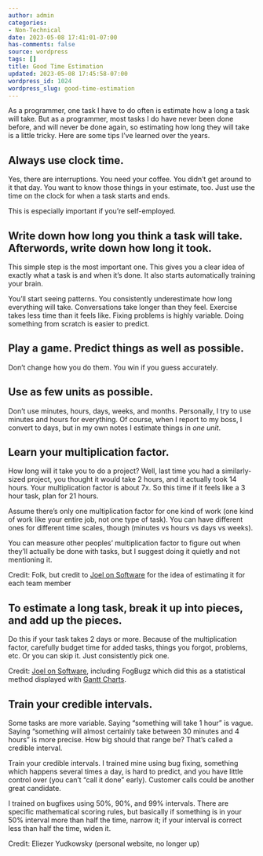 ```yaml
---
author: admin
categories:
- Non-Technical
date: 2023-05-08 17:41:01-07:00
has-comments: false
source: wordpress
tags: []
title: Good Time Estimation
updated: 2023-05-08 17:45:58-07:00
wordpress_id: 1024
wordpress_slug: good-time-estimation
---
```

As a programmer, one task I have to do often is estimate how a long a task will take. But as a programmer, most tasks I do have never been done before, and will never be done again, so estimating how long they will take is a little tricky. Here are some tips I’ve learned over the years.

## Always use clock time.

Yes, there are interruptions. You need your coffee. You didn’t get around to it that day. You want to know those things in your estimate, too. Just use the time on the clock for when a task starts and ends.

This is especially important if you’re self-employed.

## Write down how long you think a task will take. Afterwords, write down how long it took.

This simple step is the most important one. This gives you a clear idea of exactly what a task is and when it’s done. It also starts automatically training your brain.

You’ll start seeing patterns. You consistently underestimate how long everything will take. Conversations take longer than they feel. Exercise takes less time than it feels like. Fixing problems is highly variable. Doing something from scratch is easier to predict.

## Play a game. Predict things as well as possible.

Don’t change how you do them. You win if you guess accurately.

## Use as few units as possible.

Don’t use minutes, hours, days, weeks, and months. Personally, I try to use minutes and hours for everything. Of course, when I report to my boss, I convert to days, but in my own notes I estimate things in *one unit*.

## Learn your multiplication factor.

How long will it take you to do a project? Well, last time you had a similarly-sized project, you thought it would take 2 hours, and it actually took 14 hours. Your multiplication factor is about 7x. So this time if it feels like a 3 hour task, plan for 21 hours.

Assume there’s only one multiplication factor for one kind of work (one kind of work like your entire job, not one type of task). You can have different ones for different time scales, though (minutes vs hours vs days vs weeks).

You can measure other peoples’ multiplication factor to figure out when they’ll actually be done with tasks, but I suggest doing it quietly and not mentioning it.

Credit: Folk, but credit to [Joel on Software](https://www.joelonsoftware.com/2007/10/26/evidence-based-scheduling/) for the idea of estimating it for each team member

## To estimate a long task, break it up into pieces, and add up the pieces.

Do this if your task takes 2 days or more. Because of the multiplication factor, carefully budget time for added tasks, things you forgot, problems, etc. Or you can skip it. Just consistently pick one.

Credit: [Joel on Software](https://www.joelonsoftware.com/2007/10/26/evidence-based-scheduling/), including FogBugz which did this as a statistical method displayed with [Gantt Charts](https://en.wikipedia.org/wiki/Gantt_chart).

## Train your credible intervals.

Some tasks are more variable. Saying “something will take 1 hour” is vague. Saying “something will almost certainly take between 30 minutes and 4 hours” is more precise. How big should that range be? That’s called a credible interval.  
  
Train your credible intervals. I trained mine using bug fixing, something which happens several times a day, is hard to predict, and you have little control over (you can’t “call it done” early). Customer calls could be another great candidate.

I trained on bugfixes using 50%, 90%, and 99% intervals. There are specific mathematical scoring rules, but basically if something is in your 50% interval more than half the time, narrow it; if your interval is correct less than half the time, widen it.

Credit: Eliezer Yudkowsky (personal website, no longer up)
